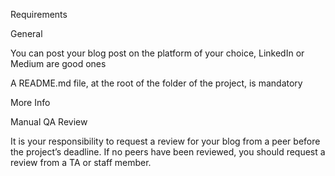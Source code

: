 Requirements

General

You can post your blog post on the platform of your choice, LinkedIn or Medium are good ones

A README.md file, at the root of the folder of the project, is mandatory

More Info

Manual QA Review

It is your responsibility to request a review for your blog from a peer before the project’s deadline. If no peers have been reviewed, you should request a review from a TA or staff member.
